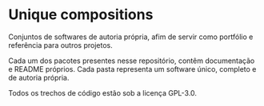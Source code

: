 # Unique compositions
Conjuntos de softwares de autoria própria, afim de servir como portfólio e referência para outros projetos.

Cada um dos pacotes presentes nesse repositório, contêm documentação e README próprios.
Cada pasta representa um software único, completo e de autoria própria.

Todos os trechos de código estão sob a licença GPL-3.0.
